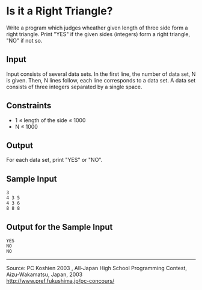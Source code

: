Is it a Right Triangle?
=======================

Write a program which judges wheather given length of three side form a
right triangle. Print "YES" if the given sides (integers) form a right
triangle, "NO" if not so.

Input
-----

Input consists of several data sets. In the first line, the number of
data set, N is given. Then, N lines follow, each line corresponds to a
data set. A data set consists of three integers separated by a single
space.

Constraints
-----------

-   1 ≤ length of the side ≤ 1000
-   N ≤ 1000

Output
------

For each data set, print "YES" or "NO".

Sample Input
------------

    3
    4 3 5
    4 3 6
    8 8 8

Output for the Sample Input
---------------------------

    YES
    NO
    NO

* * * * *

Source: PC Koshien 2003 , All-Japan High School Programming Contest,
Aizu-Wakamatsu, Japan, 2003\
 <http://www.pref.fukushima.jp/pc-concours/>

 

